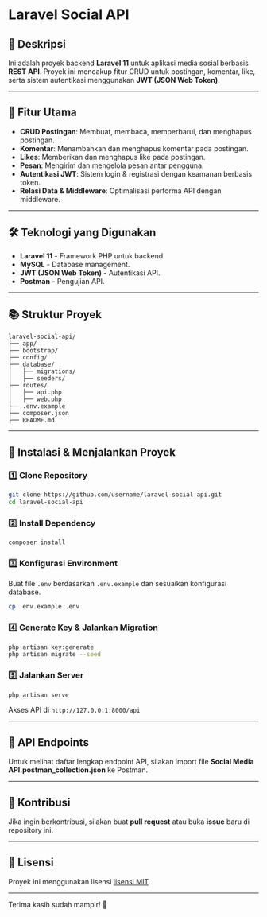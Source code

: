 # Laravel Social API

## 📌 Deskripsi
Ini adalah proyek backend **Laravel 11** untuk aplikasi media sosial berbasis **REST API**. Proyek ini mencakup fitur CRUD untuk postingan, komentar, like, serta sistem autentikasi menggunakan **JWT (JSON Web Token)**.

---

## 🎯 Fitur Utama
- **CRUD Postingan**: Membuat, membaca, memperbarui, dan menghapus postingan.
- **Komentar**: Menambahkan dan menghapus komentar pada postingan.
- **Likes**: Memberikan dan menghapus like pada postingan.
- **Pesan**: Mengirim dan mengelola pesan antar pengguna.
- **Autentikasi JWT**: Sistem login & registrasi dengan keamanan berbasis token.
- **Relasi Data & Middleware**: Optimalisasi performa API dengan middleware.

---

## 🛠️ Teknologi yang Digunakan
- **Laravel 11** - Framework PHP untuk backend.
- **MySQL** - Database management.
- **JWT (JSON Web Token)** - Autentikasi API.
- **Postman** - Pengujian API.

---

## 📚 Struktur Proyek
```
laravel-social-api/
├── app/
├── bootstrap/
├── config/
├── database/
│   ├── migrations/
│   ├── seeders/
├── routes/
│   ├── api.php
│   ├── web.php
├── .env.example
├── composer.json
├── README.md
```

---

## 🚀 Instalasi & Menjalankan Proyek
### 1️⃣ **Clone Repository**
```bash
git clone https://github.com/username/laravel-social-api.git
cd laravel-social-api
```

### 2️⃣ **Install Dependency**
```bash
composer install
```

### 3️⃣ **Konfigurasi Environment**
Buat file `.env` berdasarkan `.env.example` dan sesuaikan konfigurasi database.
```bash
cp .env.example .env
```

### 4️⃣ **Generate Key & Jalankan Migration**
```bash
php artisan key:generate
php artisan migrate --seed
```

### 5️⃣ **Jalankan Server**
```bash
php artisan serve
```
Akses API di `http://127.0.0.1:8000/api`

---

## 📌 API Endpoints
Untuk melihat daftar lengkap endpoint API, silakan import file **Social Media API.postman_collection.json** ke Postman.

---

## 🤝 Kontribusi
Jika ingin berkontribusi, silakan buat **pull request** atau buka **issue** baru di repository ini.

---

## 🐝 Lisensi
Proyek ini menggunakan lisensi [lisensi MIT](https://opensource.org/licenses/MIT).

---

Terima kasih sudah mampir! 🚀

